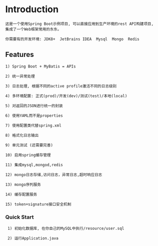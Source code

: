 # Introduction
    这是一个使用Spring Boot示例项目, 可以直接应用到生产环境的rest API构建项目,
    集成了一个Web框架常用的东东。

    你需要有的开发环境: JDK8+  JetBrains IDEA  Mysql  Mongo  Redis 


## Features
    1) Spring Boot + MyBatis = APIs

    2) 统一异常处理

    3) 日志处理, 根据不同的active profile激活不同的日志级别

    4) 多环境配置: 正式(prod)/开发(dev)/测试(test)/本地(local)

    5) 对返回的JSON进行统一的封装

    6) 使用YAML而不是properties

    7) 使用配置类代替spring.xml

    8) 格式化日志输出

    9) 单元测试 (还需要完善)
    
    10) 启用spring缓存管理
    
    11) 集成mysql,mongod,redis
    
    12) mongo日志存储,访问日志，异常日志,超时响应日志
    
    13) mongo序列服务
    
    14) 缓存配置服务

    15) token+signature接口安全机制

### Quick Start
     1) 初始化数据库, 在你自己的MySQL中执行/resource/user.sql

     2) 运行Application.java
